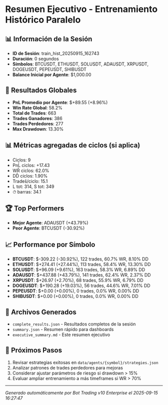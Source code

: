 # Resumen Ejecutivo - Entrenamiento Histórico Paralelo

## 📊 Información de la Sesión
- **ID de Sesión**: train_hist_20250915_162743
- **Duración**: 0 segundos
- **Símbolos**: BTCUSDT, ETHUSDT, SOLUSDT, ADAUSDT, XRPUSDT, DOGEUSDT, PEPEUSDT, SHIBUSDT
- **Balance Inicial por Agente**: $1,000.00

## 🎯 Resultados Globales
- **PnL Promedio por Agente**: $+89.55 (+8.96%)
- **Win Rate Global**: 58.2%
- **Total de Trades**: 663
- **Trades Ganadores**: 386
- **Trades Perdedores**: 277
- **Max Drawdown**: 13.30%

## 📊 Métricas agregadas de ciclos (si aplica)
- Ciclos: 9
- PnL̄ ciclos: +17.43
- WR̄ ciclos: 62.0%
- DD̄ ciclos: 1.90%
- Trades̄/ciclo: 15.1
- L tot: 314, S tot: 349
- ⏱̄ barras: 34.1


## 🏆 Top Performers
- **Mejor Agente**: ADAUSDT (+43.79%)
- **Peor Agente**: BTCUSDT (-30.92%)

## 📈 Performance por Símbolo
- **BTCUSDT**: $-309.22 (-30.92%), 122 trades, 60.7% WR, 8.10% DD
- **ETHUSDT**: $+274.41 (+27.44%), 113 trades, 58.4% WR, 13.30% DD
- **SOLUSDT**: $+96.09 (+9.61%), 163 trades, 58.3% WR, 6.89% DD
- **ADAUSDT**: $+437.88 (+43.79%), 141 trades, 62.4% WR, 2.37% DD
- **XRPUSDT**: $+26.97 (+2.70%), 68 trades, 55.9% WR, 6.79% DD
- **DOGEUSDT**: $+190.28 (+19.03%), 56 trades, 44.6% WR, 7.01% DD
- **PEPEUSDT**: $+0.00 (+0.00%), 0 trades, 0.0% WR, 0.00% DD
- **SHIBUSDT**: $+0.00 (+0.00%), 0 trades, 0.0% WR, 0.00% DD

## 📁 Archivos Generados
- `complete_results.json` - Resultados completos de la sesión
- `summary.json` - Resumen rápido para dashboards
- `executive_summary.md` - Este resumen ejecutivo

## 🎯 Próximos Pasos
1. Revisar estrategias exitosas en `data/agents/{symbol}/strategies.json`
2. Analizar patrones de trades perdedores para mejoras
3. Considerar ajustar parámetros de riesgo si drawdown > 15%
4. Evaluar ampliar entrenamiento a más timeframes si WR > 70%

---
*Generado automáticamente por Bot Trading v10 Enterprise el 2025-09-15 16:27:47*
